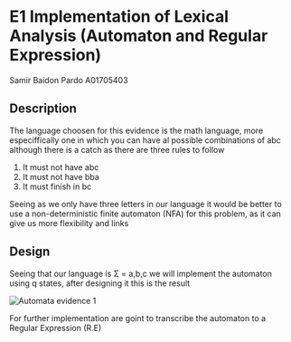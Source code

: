 # E1 Implementation of Lexical Analysis (Automaton and Regular Expression)
Samir Baidon Pardo A01705403

## Description
The language choosen for this evidence is the math language, 
more especiffically one in which you can have al possible combinations of abc
although there is a catch as there are three rules to follow

1. It must not have abc
2. It must not have bba
3. It must finish in bc

Seeing as we only have three letters in our language it would be better to use a 
non-deterministic finite automaton (NFA) for this problem, as it can give us more flexibility and links

## Design

Seeing that our language is 
Σ = a,b,c
we will implement the automaton using q states, after designing it this is the result

![Automata evidence 1](https://github.com/Zathiald/automaton/assets/111139805/5dd46a2c-f45b-4341-9380-eff2b9601d73)

For further implementation are goint to transcribe the automaton to a Regular Expression (R.E) 

